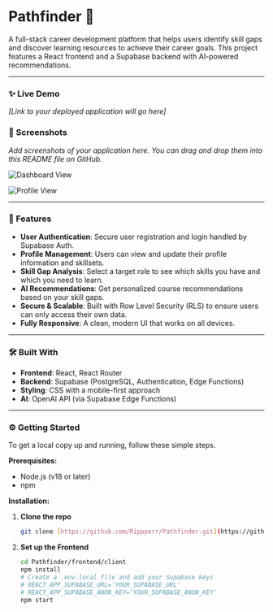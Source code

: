 # Pathfinder 🧭

A full-stack career development platform that helps users identify skill gaps and discover learning resources to achieve their career goals.
This project features a React frontend and a Supabase backend with AI-powered recommendations.

---

### ✨ Live Demo

*[Link to your deployed application will go here]*

### 📸 Screenshots

*Add screenshots of your application here. You can drag and drop them into this README file on GitHub.*

![Dashboard View](<img width="959" height="532" alt="Dashboard" src="https://github.com/user-attachments/assets/170c5637-ae0f-4564-ad5c-8bd4cd84c0ac" />)


![Profile View](<img width="959" height="536" alt="Profile" src="https://github.com/user-attachments/assets/467bdc48-8a9b-410c-be86-737f1bb2e08b" />)

---

### 🚀 Features

* **User Authentication**: Secure user registration and login handled by Supabase Auth.
* **Profile Management**: Users can view and update their profile information and skillsets.
* **Skill Gap Analysis**: Select a target role to see which skills you have and which you need to learn.
* **AI Recommendations**: Get personalized course recommendations based on your skill gaps.
* **Secure & Scalable**: Built with Row Level Security (RLS) to ensure users can only access their own data.
* **Fully Responsive**: A clean, modern UI that works on all devices.

---

### 🛠️ Built With

* **Frontend**: React, React Router
* **Backend**: Supabase (PostgreSQL, Authentication, Edge Functions)
* **Styling**: CSS with a mobile-first approach
* **AI**: OpenAI API (via Supabase Edge Functions)

---

### ⚙️ Getting Started

To get a local copy up and running, follow these simple steps.

**Prerequisites:**
* Node.js (v18 or later)
* npm

**Installation:**

1.  **Clone the repo**
    ```sh
    git clone [https://github.com/Rippperr/Pathfinder.git](https://github.com/Rippperr/Pathfinder.git)
    ```
2.  **Set up the Frontend**
    ```sh
    cd Pathfinder/frontend/client
    npm install
    # Create a .env.local file and add your Supabase keys
    # REACT_APP_SUPABASE_URL='YOUR_SUPABASE_URL'
    # REACT_APP_SUPABASE_ANON_KEY='YOUR_SUPABASE_ANON_KEY'
    npm start
    ```
